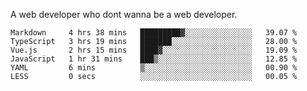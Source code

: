 A web developer who dont wanna be a web developer.

<!--START_SECTION:waka-->

```text
Markdown     4 hrs 38 mins   █████████▓░░░░░░░░░░░░░░░   39.07 %
TypeScript   3 hrs 19 mins   ███████░░░░░░░░░░░░░░░░░░   28.00 %
Vue.js       2 hrs 15 mins   ████▓░░░░░░░░░░░░░░░░░░░░   19.09 %
JavaScript   1 hr 31 mins    ███▒░░░░░░░░░░░░░░░░░░░░░   12.85 %
YAML         6 mins          ▒░░░░░░░░░░░░░░░░░░░░░░░░   00.90 %
LESS         0 secs          ░░░░░░░░░░░░░░░░░░░░░░░░░   00.05 %
```

<!--END_SECTION:waka-->
